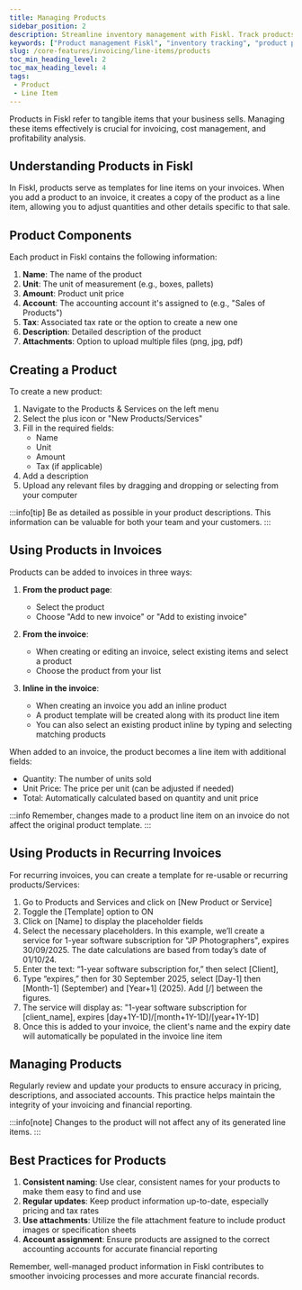 ```yaml
---
title: Managing Products
sidebar_position: 2
description: Streamline inventory management with Fiskl. Track products, update pricing, and integrate seamlessly with sales and invoicing.
keywords: ["Product management Fiskl", "inventory tracking", "product pricing", "sales integration"]
slug: /core-features/invoicing/line-items/products
toc_min_heading_level: 2
toc_max_heading_level: 4
tags:
 - Product
 - Line Item
---
```


Products in Fiskl refer to tangible items that your business sells. Managing these items effectively is crucial for invoicing, cost management, and profitability analysis.

## Understanding Products in Fiskl

In Fiskl, products serve as templates for line items on your invoices. When you add a product to an invoice, it creates a copy of the product as a line item, allowing you to adjust quantities and other details specific to that sale.

## Product Components

Each product in Fiskl contains the following information:

1. **Name**: The name of the product
2. **Unit**: The unit of measurement (e.g., boxes, pallets)
3. **Amount**: Product unit price
4. **Account**: The accounting account it's assigned to (e.g., "Sales of Products")
5. **Tax**: Associated tax rate or the option to create a new one
6. **Description**: Detailed description of the product
7. **Attachments**: Option to upload multiple files (png, jpg, pdf)

## Creating a Product

To create a new product:

1. Navigate to the Products & Services on the left menu
2. Select the plus icon or "New Products/Services"
3. Fill in the required fields:
   - Name
   - Unit
   - Amount
   - Tax (if applicable)
4. Add a description
5. Upload any relevant files by dragging and dropping or selecting from your computer

:::info[tip]
Be as detailed as possible in your product descriptions. This information can be valuable for both your team and your customers.
:::

## Using Products in Invoices

Products can be added to invoices in three ways:

1. **From the product page**:
   - Select the product
   - Choose "Add to new invoice" or "Add to existing invoice"

1. **From the invoice**:
   - When creating or editing an invoice, select existing items and select a product
   - Choose the product from your list

1. **Inline in the invoice**:
   - When creating an invoice you add an inline product
   - A product template will be created along with its product line item
   - You can also select an existing product inline by typing and selecting matching products

When added to an invoice, the product becomes a line item with additional fields:

- Quantity: The number of units sold
- Unit Price: The price per unit (can be adjusted if needed)
- Total: Automatically calculated based on quantity and unit price

:::info
Remember, changes made to a product line item on an invoice do not affect the original product template.
:::

## Using Products in Recurring Invoices

For recurring invoices, you can create a template for re-usable or recurring products/Services:
1.	Go to Products and Services and click on [New Product or Service]
2.	Toggle the [Template] option to ON
3.	Click on [Name] to display the placeholder fields
4.	Select the necessary placeholders. In this example, we’ll create a service for 1-year software subscription for "JP Photographers", expires 30/09/2025. The date calculations are based from today’s  date of 01/10/24.
5.	Enter the text: “1-year software subscription for,” then select [Client],
6.	Type “expires,” then for 30 September 2025, select [Day-1] then [Month-1] (September) and [Year+1] (2025). Add [/] between the figures.
7.	The service will display as: "1-year software subscription for [client_name], expires [day+1Y-1D]/[month+1Y-1D]/[year+1Y-1D]
8.	Once this is added to your invoice, the client's name and the expiry date will automatically be populated in the invoice line item

## Managing Products

Regularly review and update your products to ensure accuracy in pricing, descriptions, and associated accounts. This practice helps maintain the integrity of your invoicing and financial reporting.

:::info[note]
Changes to the product will not affect any of its generated line items.
:::

## Best Practices for Products

1. **Consistent naming**: Use clear, consistent names for your products to make them easy to find and use
2. **Regular updates**: Keep product information up-to-date, especially pricing and tax rates
3. **Use attachments**: Utilize the file attachment feature to include product images or specification sheets
4. **Account assignment**: Ensure products are assigned to the correct accounting accounts for accurate financial reporting

Remember, well-managed product information in Fiskl contributes to smoother invoicing processes and more accurate financial records.
